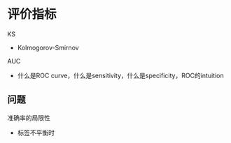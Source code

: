 # 评价指标

KS
- Kolmogorov-Smirnov


AUC
- 什么是ROC curve，什么是sensitivity，什么是specificity，ROC的intuition

## 问题

准确率的局限性

- 标签不平衡时